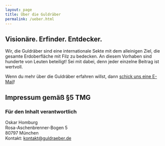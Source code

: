 ```yaml
---
layout: page
title: Über die Guldräber
permalink: /ueber.html
---
```


## Visionäre. Erfinder. Entdecker.

Wir, die Guldräber sind eine internationale Sekte mit dem alleinigen Ziel, die gesamte
Erdoberfläche mit Filz zu bedecken. An diesem Vorhaben sind hunderte von Leuten beteiligt!
Sei mit dabei, denn jeder einzelne Beitrag ist wertvoll.

Wenn du mehr über die Guldräber erfahren willst, dann [schick uns eine E-Mail](mailto:kontakt@guldraeber.de)!

## Impressum gemäß §5 TMG
### Für den Inhalt verantwortlich

Oskar Homburg  
Rosa-Aschenbrenner-Bogen 5  
80797 München  
Kontakt: [kontakt@guldraeber.de](mailto:kontakt@guldraeber.de)

